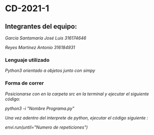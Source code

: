 # CD-2021-1

## Integrantes del equipo:
_García Santamaría José Luis 316174646_

_Reyes Martínez Antonio 316184931_

### Lenguaje utilizado
_Python3 orientado a objetos_
_junto con simpy_


### Forma de correr
_Posicionarse con en la carpeta src en la terminal y ejecutar el siguiente código:_

_python3 -i "Nombre Programa.py"_

_Una vez adentro del interprete de python, ejecutar el código siguiente :_

_envi.run(until="Numero de repeticiones")_
